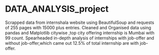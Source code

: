 # DATA_ANALYSIS_project
Scrapped data from internshala website using BeautifulSoup and requests of 255 pages with 15000 plus entries.
Cleaned and Organised data using pandas and Matplotlib citywise ,top city offering internship is Mumbai with 99 count.
Spearheaded in-depth analysis of internships with job-offer and without job-offer,which came out 12.5% of total internship are with job-offer.
